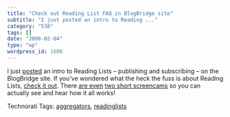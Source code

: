 ```yaml
---
title: "Check out Reading List FAQ in BlogBridge site"
subtitle: "I just posted an intro to Reading ..."
category: "538"
tags: []
date: "2006-02-04"
type: "wp"
wordpress_id: 1600
---
```

I just [posted](http://www.blogbridge.com/archives/2006/02/what_is_a_blogb.php) an intro to Reading Lists – publishing and subscribing – on the BlogBridge site. If you’ve wondered what the heck the fuss is about Reading Lists, [check it out](http://www.blogbridge.com/archives/2006/02/what_is_a_blogb.php). There [are even](http://www.blogbridge.com/archives/2006/01/new_screencast.php) [two short screencams](http://www.blogbridge.com/movies/bbreadinglistpub.mov) so you can actually see and hear how it all works!

Technorati Tags: [aggregators](http://www.technorati.com/tag/aggregators), [readinglists](http://www.technorati.com/tag/readinglists)